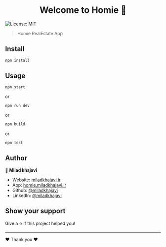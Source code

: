 <h1 align="center">Welcome to Homie 👋</h1>
<p>
 
  <a href="#" target="_blank">
    <img alt="License: MIT" src="https://img.shields.io/badge/License-MIT-yellow.svg" />
  </a>
</p>

> Homie RealEstate App

## Install

```sh
npm install
```

## Usage

```sh
npm start
```
or

```sh
npm run dev
```
or

```sh
npm build
```
or

```sh
npm test
```

## Author

👤 **Milad khajavi**

* Website: [miladkhajavi.ir](https://miladkhajavi.ir)
* App: [homie.miladkhajavi.ir](https://homie.miladkhajavi.ir)
* Github: [@miladkhajavi](https://github.com/miladkhajavi)
* LinkedIn: [@miladkhajavi](https://linkedin.com/in/miladkhajavi)

## Show your support

Give a ⭐️ if this project helped you!

***

 ❤️ Thank you ❤️
